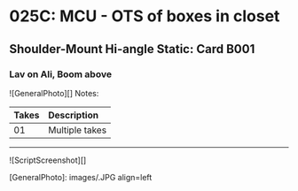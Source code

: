 # 025C: MCU - OTS of boxes in closet

## Shoulder-Mount Hi-angle Static: Card B001

### Lav on Ali, Boom above

![GeneralPhoto][]
Notes: 

| Takes | Description |
|:---|:----|
| 01 | Multiple takes |

----

![ScriptScreenshot][]


[GeneralPhoto]:  images/.JPG align=left
